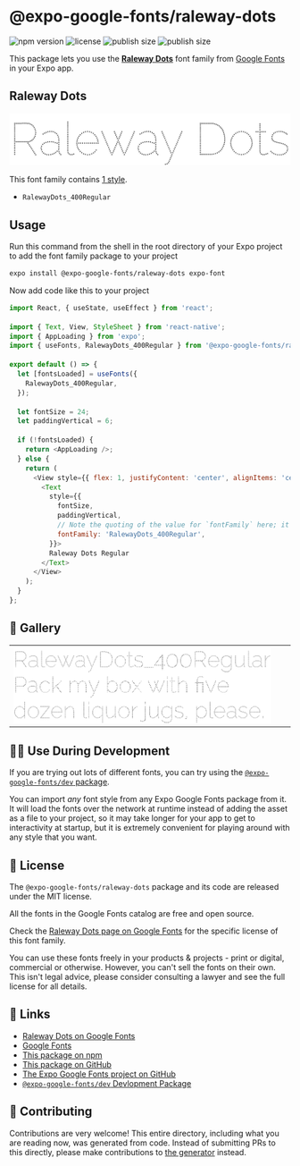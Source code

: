 # @expo-google-fonts/raleway-dots

![npm version](https://flat.badgen.net/npm/v/@expo-google-fonts/raleway-dots)
![license](https://flat.badgen.net/github/license/expo/google-fonts)
![publish size](https://flat.badgen.net/packagephobia/install/@expo-google-fonts/raleway-dots)
![publish size](https://flat.badgen.net/packagephobia/publish/@expo-google-fonts/raleway-dots)

This package lets you use the [**Raleway Dots**](https://fonts.google.com/specimen/Raleway+Dots) font family from [Google Fonts](https://fonts.google.com/) in your Expo app.

## Raleway Dots

![Raleway Dots](./font-family.png)

This font family contains [1 style](#-gallery).

- `RalewayDots_400Regular`

## Usage

Run this command from the shell in the root directory of your Expo project to add the font family package to your project
```sh
expo install @expo-google-fonts/raleway-dots expo-font
```

Now add code like this to your project
```js
import React, { useState, useEffect } from 'react';

import { Text, View, StyleSheet } from 'react-native';
import { AppLoading } from 'expo';
import { useFonts, RalewayDots_400Regular } from '@expo-google-fonts/raleway-dots';

export default () => {
  let [fontsLoaded] = useFonts({
    RalewayDots_400Regular,
  });

  let fontSize = 24;
  let paddingVertical = 6;

  if (!fontsLoaded) {
    return <AppLoading />;
  } else {
    return (
      <View style={{ flex: 1, justifyContent: 'center', alignItems: 'center' }}>
        <Text
          style={{
            fontSize,
            paddingVertical,
            // Note the quoting of the value for `fontFamily` here; it expects a string!
            fontFamily: 'RalewayDots_400Regular',
          }}>
          Raleway Dots Regular
        </Text>
      </View>
    );
  }
};

```

## 🔡 Gallery


||||
|-|-|-|
|![RalewayDots_400Regular](./RalewayDots_400Regular.ttf.png)||||


## 👩‍💻 Use During Development

If you are trying out lots of different fonts, you can try using the [`@expo-google-fonts/dev` package](https://github.com/expo/google-fonts/tree/master/font-packages/dev#readme).

You can import *any* font style from any Expo Google Fonts package from it. It will load the fonts
over the network at runtime instead of adding the asset as a file to your project, so it may take longer
for your app to get to interactivity at startup, but it is extremely convenient
for playing around with any style that you want.

## 📖 License

The `@expo-google-fonts/raleway-dots` package and its code are released under the MIT license.

All the fonts in the Google Fonts catalog are free and open source.

Check the [Raleway Dots page on Google Fonts](https://fonts.google.com/specimen/Raleway+Dots) for the specific license of this font family.

You can use these fonts freely in your products & projects - print or digital, commercial or otherwise. However, you can't sell the fonts on their own. This isn't legal advice, please consider consulting a lawyer and see the full license for all details.

## 🔗 Links

- [Raleway Dots on Google Fonts](https://fonts.google.com/specimen/Raleway+Dots)
- [Google Fonts](https://fonts.google.com/)
- [This package on npm](https://www.npmjs.com/package/@expo-google-fonts/raleway-dots)
- [This package on GitHub](https://github.com/expo/google-fonts/tree/master/font-packages/raleway-dots)
- [The Expo Google Fonts project on GitHub](https://github.com/expo/google-fonts)
- [`@expo-google-fonts/dev` Devlopment Package](https://github.com/expo/google-fonts/tree/master/font-packages/dev)

## 🤝 Contributing

Contributions are very welcome! This entire directory, including what you are reading now, was generated from code. Instead of submitting PRs to this directly, please make contributions to [the generator](https://github.com/expo/google-fonts/tree/master/packages/generator) instead.
